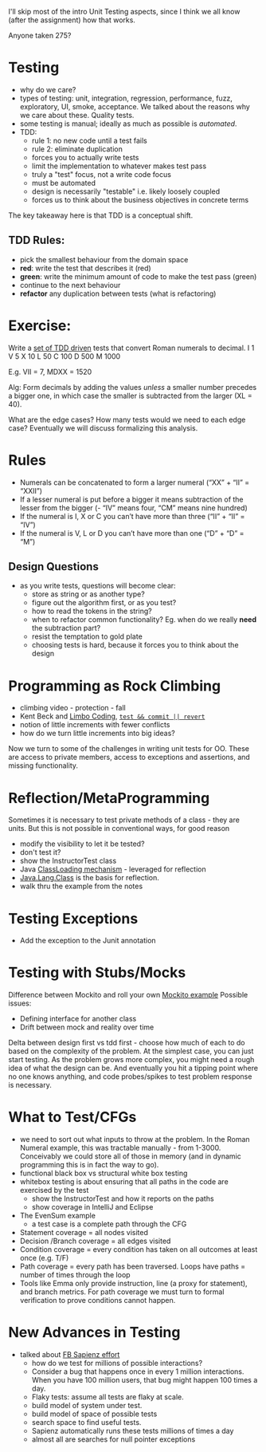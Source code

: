 I'll skip most of the intro Unit Testing aspects, since I think we all know (after the assignment) how that works. 

Anyone taken 275?

# Testing
- why do we care?
- types of testing: unit, integration, regression, performance, fuzz, exploratory, UI, smoke, acceptance. We talked about the reasons why we care about these. Quality tests.
- some testing is manual; ideally as much as possible is *automated*.
- TDD:
    + rule 1: no new code until a test fails
    + rule 2: eliminate duplication
    + forces you to actually write tests
    + limit the implementation to whatever makes test pass 
    + truly a "test" focus, not a write code focus
    + must be automated
    + design is necessarily "testable" i.e. likely loosely coupled
    + forces us to think about the business objectives in concrete terms

The key takeaway here is that TDD is a conceptual shift. 

## TDD Rules:
- pick the smallest behaviour from the domain space
- **red**: write the test that describes it (red)
- **green**: write the minimum amount of code to make the test pass (green)
- continue to the next behaviour
- **refactor** any duplication between tests (what is refactoring)

# Exercise: 
Write a [set of TDD driven](https://github.com/TDD-Katas) tests that convert Roman numerals to decimal. 
I   1
V   5
X   10
L   50
C   100
D   500
M   1000

E.g. VII = 7, MDXX = 1520

Alg: Form decimals by adding the values *unless* a smaller number precedes a bigger one, in which case the smaller is subtracted from the larger (XL = 40). 

What are the edge cases? How many tests would we need to each edge case? Eventually we will discuss formalizing this analysis. 

# Rules
- Numerals can be concatenated to form a larger numeral (“XX” + “II” = “XXII”)
- If a lesser numeral is put before a bigger it means subtraction of the lesser from the bigger (- “IV” means four, “CM” means nine hundred)
- If the numeral is I, X or C you can’t have more than three (“II” + “II” = “IV”)
- If the numeral is V, L or D you can’t have more than one (“D” + “D” = “M”)


## Design Questions
- as you write tests, questions will become clear:
    - store as string or as another type? 
    - figure out the algorithm first, or as you test?
    - how to read the tokens in the string?
    - when to refactor common functionality? Eg. when do we really **need** the subtraction part?
    - resist the temptation to gold plate
    - choosing tests is hard, because it forces you to think about the design

# Programming as Rock Climbing
- climbing video - protection - fall
- Kent Beck and [Limbo Coding](https://medium.com/@kentbeck_7670/limbo-on-the-cheap-e4cfae840330), [``test && commit || revert``](https://medium.com/@kentbeck_7670/test-commit-revert-870bbd756864)
- notion of little increments with fewer conflicts
- how do we turn little increments into big ideas?

Now we turn to some of the challenges in writing unit tests for OO. These are access to private members, access to exceptions and assertions, and missing functionality. 

# Reflection/MetaProgramming
Sometimes it is necessary to test private methods of a class - they are units. But this is not possible in conventional ways, for good reason
- modify the visibility to let it be tested?
- don't test it? 
- show the InstructorTest class
- Java [ClassLoading mechanism](https://www.quora.com/How-does-ClassLoader-work-in-Java-simple-words) - leveraged for reflection
- [Java.Lang.Class](https://docs.oracle.com/javase/8/docs/api/java/lang/Class.html) is the basis for reflection.
- walk thru the example from the notes

# Testing Exceptions
- Add the exception to the Junit annotation 

# Testing with Stubs/Mocks
Difference between Mockito and roll your own
[Mockito example](http://www.vogella.com/tutorials/Mockito/article.html)
Possible issues:
- Defining interface for another class
- Drift between mock and reality over time 

Delta between design first vs tdd first - choose how much of each to do based on the complexity of the problem. At the simplest case, you can just start testing. As the problem grows more complex, you might need a rough idea of what the design can be. And eventually you hit a tipping point where no one knows anything, and code probes/spikes to test problem response is necessary. 

# What to Test/CFGs
- we need to sort out what inputs to throw at the problem. In the Roman Numeral example, this was tractable manually - from 1-3000. Conceivably we could store all of those in memory (and in dynamic programming this is in fact the way to go). 
- functional black box vs structural white box testing
- whitebox testing is about ensuring that all paths in the code are exercised by the test
    + show the InstructorTest and how it reports on the paths
    + show coverage in IntelliJ and Eclipse
- The EvenSum example
    + a test case is a complete path through the CFG
- Statement coverage = all nodes visited
- Decision /Branch coverage = all edges visited
- Condition coverage = every condition has taken on all outcomes at least once (e.g. T/F)
- Path coverage = every path has been traversed. Loops have paths = number of times through the loop
- Tools like Emma only provide  instruction, line (a proxy for statement), and branch metrics. For path coverage we must turn to formal verification to prove conditions cannot happen. 

# New Advances in Testing
- talked about [FB Sapienz effort](https://code.fb.com/developer-tools/finding-and-fixing-software-bugs-automatically-with-sapfix-and-sapienz/) 
    + how do we test for millions of possible interactions?
    + Consider a bug that happens once in every 1 million interactions. When you have 100 million users, that bug might happen 100 times a day. 
    + Flaky tests: assume all tests are flaky at scale.
    + build model of system under test.
    + build model of space of possible tests
    + search space to find useful tests.
    + Sapienz automatically runs these tests millions of times a day
    + almost all are searches for null pointer exceptions

